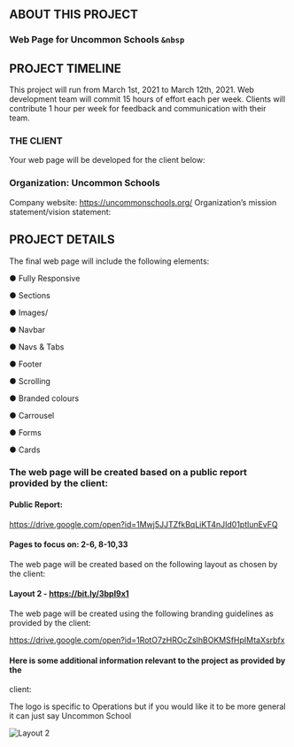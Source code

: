 ## ABOUT THIS PROJECT

### Web Page for Uncommon Schools `&nbsp`


## PROJECT TIMELINE
This project will run from March 1st, 2021 to March 12th, 2021.
Web development team will commit 15 hours of effort each per week.
Clients will contribute 1 hour per week for feedback and communication with
their team.
### THE CLIENT
Your web page will be developed for the client below:
### Organization: Uncommon Schools
Company website: https://uncommonschools.org/
Organization’s mission statement/vision statement: <MissionAndVision>
  
## PROJECT DETAILS

The final web page will include the following elements:

● Fully Responsive

● Sections

● Images/

● Navbar

● Navs & Tabs

● Footer

● Scrolling

● Branded colours

● Carrousel

● Forms

● Cards

### The web page will be created based on a public report provided by the client:

#### Public Report:

https://drive.google.com/open?id=1Mwj5JJTZfkBqLiKT4nJId01ptlunEvFQ

#### Pages to focus on: 2-6, 8-10,33

The web page will be created based on the following layout as chosen by the
client:

#### Layout 2 - https://bit.ly/3bpI9x1

The web page will be created using the following branding guidelines as
provided by the client:

https://drive.google.com/open?id=1RotO7zHROcZslhBOKMSfHpIMtaXsrbfx

#### Here is some additional information relevant to the project as provided by the
client:

The logo is specific to Operations but if you would like it to be more general it
can just say Uncommon School

![Layout 2](https://user-images.githubusercontent.com/46497761/109905912-6778d000-7c54-11eb-9227-551efd4ffc32.jpg)

